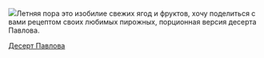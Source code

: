 <!--2025-07-14 11:54:51-->
<div class="yb">
  <div class="rss povarenok"><a href="https://www.povarenok.ru/recipes/show/182915/"><img src="https://www.povarenok.ru/data/cache/2025jul/14/54/3184381_59426-640x480.jpg"></a>Летняя пора это изобилие свежих ягод и фруктов, хочу поделиться с вами рецептом своих любимых пирожных, порционная версия десерта Павлова. <p class="titl"><a href="https://www.povarenok.ru/recipes/show/182915/">Десерт Павлова</a></p></div>
</div>
